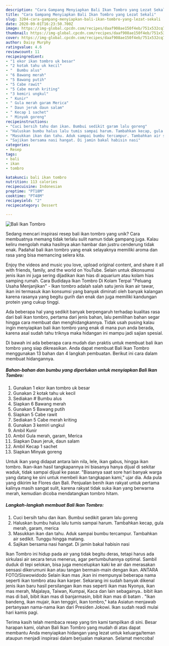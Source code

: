 ```yaml
---
description: "Cara Gampang Menyiapkan Bali Ikan Tombro yang Lezat Sekali"
title: "Cara Gampang Menyiapkan Bali Ikan Tombro yang Lezat Sekali"
slug: 3204-cara-gampang-menyiapkan-bali-ikan-tombro-yang-lezat-sekali
date: 2020-09-01T16:23:50.700Z
image: https://img-global.cpcdn.com/recipes/daaf908ae150f4eb/751x532cq70/bali-ikan-tombro-foto-resep-utama.jpg
thumbnail: https://img-global.cpcdn.com/recipes/daaf908ae150f4eb/751x532cq70/bali-ikan-tombro-foto-resep-utama.jpg
cover: https://img-global.cpcdn.com/recipes/daaf908ae150f4eb/751x532cq70/bali-ikan-tombro-foto-resep-utama.jpg
author: Daisy Murphy
ratingvalue: 4.6
reviewcount: 11
recipeingredient:
- "1 ekor ikan tombro uk besar"
- "2 kotak tahu uk kecil"
- "  Bumbu alus"
- "6 Bawang merah"
- "5 Bawang putih"
- "5 Cabe rawit"
- "5 Cabe merah kriting"
- "3 kemiri ungkul"
- " Kunir"
- " Gula merah garam Merica"
- " Daun jeruk daun salam"
- " Kecap 1 sachet"
- " Minyak goreng"
recipeinstructions:
- "Cuci bersih tahu dan ikan. Bumbui sedikit garam lalu goreng"
- "Haluskan bumbu halus lalu tumis sampai harum. Tambahkan kecap, gula merah, garam, merica"
- "Masukkan ikan dan tahu. Aduk sampai bumbu tercampur. Tambahkan air sedikit. Tunggu hingga matang."
- "Sajikan bersama nasi hangat. Di jamin bakal habisin nasi"
categories:
- Resep
tags:
- bali
- ikan
- tombro

katakunci: bali ikan tombro 
nutrition: 113 calories
recipecuisine: Indonesian
preptime: "PT18M"
cooktime: "PT48M"
recipeyield: "2"
recipecategory: Dessert

---
```



![Bali Ikan Tombro](https://img-global.cpcdn.com/recipes/daaf908ae150f4eb/751x532cq70/bali-ikan-tombro-foto-resep-utama.jpg)

Sedang mencari inspirasi resep bali ikan tombro yang unik? Cara membuatnya memang tidak terlalu sulit namun tidak gampang juga. Kalau keliru mengolah maka hasilnya akan hambar dan justru cenderung tidak enak. Padahal bali ikan tombro yang enak selayaknya memiliki aroma dan rasa yang bisa memancing selera kita.

Enjoy the videos and music you love, upload original content, and share it all with friends, family, and the world on YouTube. Selain untuk dikonsumsi jenis ikan ini juga sering dijadikan ikan hias di aquarium atau kolam hias samping rumah. Cara Budidaya Ikan Tombro Di Kolam Terpal &#34;Peluang Usaha Menjanjikan&#34; - Ikan tombro adalah salah satu jenis ikan air tawar, ikan ini termasuk ikan konsumsi yang banyak diminati oleh banyak kalangan karena rasanya yang begitu gurih dan enak dan juga memiliki kandungan protein yang cukup tinggi.

Ada beberapa hal yang sedikit banyak berpengaruh terhadap kualitas rasa dari bali ikan tombro, pertama dari jenis bahan, lalu pemilihan bahan segar hingga cara membuat dan menghidangkannya. Tidak usah pusing kalau ingin menyiapkan bali ikan tombro yang enak di mana pun anda berada, karena asal sudah tahu triknya maka hidangan ini mampu jadi sajian spesial.


Di bawah ini ada beberapa cara mudah dan praktis untuk membuat bali ikan tombro yang siap dikreasikan. Anda dapat membuat Bali Ikan Tombro menggunakan 13 bahan dan 4 langkah pembuatan. Berikut ini cara dalam membuat hidangannya.

<!--inarticleads1-->

##### Bahan-bahan dan bumbu yang diperlukan untuk menyiapkan Bali Ikan Tombro:

1. Gunakan 1 ekor ikan tombro uk besar
1. Gunakan 2 kotak tahu uk kecil
1. Sediakan  # Bumbu alus
1. Siapkan 6 Bawang merah
1. Gunakan 5 Bawang putih
1. Siapkan 5 Cabe rawit
1. Sediakan 5 Cabe merah kriting
1. Gunakan 3 kemiri ungkul
1. Ambil  Kunir
1. Ambil  Gula merah, garam, Merica
1. Siapkan  Daun jeruk, daun salam
1. Ambil  Kecap 1 sachet
1. Siapkan  Minyak goreng


Untuk ikan yang didapat antara lain nila, lele, ikan gabus, hingga ikan tombro. Ikan-ikan hasil tangkapannya ini biasanya hanya dijual di sekitar waduk, tidak sampai dijual ke pasar. &#34;Biasanya saat sore hari banyak warga yang datang ke sini untuk membeli ikan tangkapan kami,&#34; ujar dia. Ada pula yang dikirim ke Flores dan Bali. Penjualan benih ikan rakyat untuk pertama kalinya masih sangat sulit, karena rakyat tidak suka ikan yang berwarna merah, kemudian dicoba mendatangkan tombro hitam. 

<!--inarticleads2-->

##### Langkah-langkah membuat Bali Ikan Tombro:

1. Cuci bersih tahu dan ikan. Bumbui sedikit garam lalu goreng
1. Haluskan bumbu halus lalu tumis sampai harum. Tambahkan kecap, gula merah, garam, merica
1. Masukkan ikan dan tahu. Aduk sampai bumbu tercampur. Tambahkan air sedikit. Tunggu hingga matang.
1. Sajikan bersama nasi hangat. Di jamin bakal habisin nasi


Ikan Tombro ini hidup pada air yang tidak begitu deras, tetapi harus ada sirkulasi air secara terus menerus, agar pertumbuhannya optimal. Sambil duduk di tepi selokan, bisa juga mencelupkan kaki ke air dan merasakan sensasi dikerumuni ikan atau tangan bermain-main dengan ikan. ANTARA FOTO/Siswowidodo Selain ikan mas ,ikan ini mempunyai beberapa nama seperti ikan tombro atau ikan karper. Sekarang ini sudah banyak dikenal jenis ikan baru hasil persilangan ikan mas seperti ikan mas Nyonya, ikan mas merah, Majalaya, Taiwan, Kumpai, Kaca dan lain sebagainya.. bibit ikan mas di bali, bibit ikan mas di banjarmasin, bibit ikan mas di batam . &#34;Ikan bandeng, ikan mujair, ikan tenggiri, ikan tombro,&#34; kata Asiatun menjawab pertanyaan nama-nama ikan dari Presiden Jokowi. Ikan sudah readi mulai hari kamis pagi. 

Terima kasih telah membaca resep yang tim kami tampilkan di sini. Besar harapan kami, olahan Bali Ikan Tombro yang mudah di atas dapat membantu Anda menyiapkan hidangan yang lezat untuk keluarga/teman ataupun menjadi inspirasi dalam berjualan makanan. Selamat mencoba!
